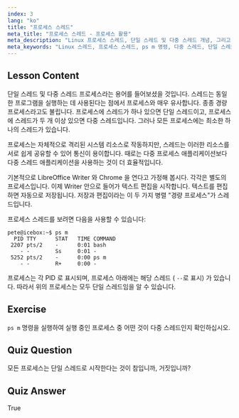 ```yaml
---
index: 3
lang: "ko"
title: "프로세스 스레드"
meta_title: "프로세스 스레드 - 프로세스 활용"
meta_description: "Linux 프로세스 스레드, 단일 스레드 및 다중 스레드 개념, 그리고 'ps m'을 사용하여 이를 보는 방법을 배웁니다. 경량 프로세스를 효율적으로 이해하세요!"
meta_keywords: "Linux 스레드, 프로세스 스레드, ps m 명령, 다중 스레드, 단일 스레드, Linux 프로세스, Linux 초보자, Linux 튜토리얼"
---
```


## Lesson Content

단일 스레드 및 다중 스레드 프로세스라는 용어를 들어보셨을 것입니다. 스레드는 동일한 프로그램을 실행하는 데 사용된다는 점에서 프로세스와 매우 유사합니다. 종종 경량 프로세스라고도 불립니다. 프로세스에 스레드가 하나 있으면 단일 스레드이고, 프로세스에 스레드가 두 개 이상 있으면 다중 스레드입니다. 그러나 모든 프로세스에는 최소한 하나의 스레드가 있습니다.

프로세스는 자체적으로 격리된 시스템 리소스로 작동하지만, 스레드는 이러한 리소스를 서로 쉽게 공유할 수 있어 통신이 용이합니다. 때로는 다중 프로세스 애플리케이션보다 다중 스레드 애플리케이션을 사용하는 것이 더 효율적입니다.

기본적으로 LibreOffice Writer 와 Chrome 을 연다고 가정해 봅시다. 각각은 별도의 프로세스입니다. 이제 Writer 안으로 들어가 텍스트 편집을 시작합니다. 텍스트를 편집하면 자동으로 저장됩니다. 저장과 편집이라는 이 두 가지 병렬 "경량 프로세스"가 스레드입니다.

프로세스 스레드를 보려면 다음을 사용할 수 있습니다:

```plaintext
pete@icebox:~$ ps m
  PID TTY      STAT   TIME COMMAND
 2207 pts/2    -      0:01 bash
    - -        Ss     0:01 -
 5252 pts/2    -      0:00 ps m
    - -        R+     0:00 -
```

프로세스는 각 PID 로 표시되며, 프로세스 아래에는 해당 스레드 ( `--`로 표시) 가 있습니다. 따라서 위의 프로세스는 모두 단일 스레드임을 알 수 있습니다.

## Exercise

`ps m` 명령을 실행하여 실행 중인 프로세스 중 어떤 것이 다중 스레드인지 확인하십시오.

## Quiz Question

모든 프로세스는 단일 스레드로 시작한다는 것이 참입니까, 거짓입니까?

## Quiz Answer

True
